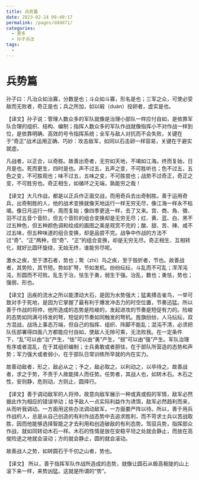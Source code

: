 ```yaml
---
title: 兵势篇
date: 2023-02-24 09:40:17
permalink: /pages/dddd71/
categories:
  - 更多
  - 孙子兵法
tags:
  - 
---
```


# 兵势篇

孙子曰：凡治众如治寡，分数是也；斗众如斗寡，形名是也；三军之众，可使必受敌而无败者，奇正是也；兵之所加，如以碫（duàn）投卵者，虚实是也。

【译文】孙子说：管理人数众多的军队就像是治理小部队一样应付自如，是依靠军队合理的组织、结构、编制；指挥人数众多的军队作战就像指挥小不对作战一样到位，是依靠明确、高效的号令指挥系统；全军与敌人对抗而不会失败，关键在于“奇正”战术运用正确、巧妙：攻击敌军，如同以石击卵一样容易，关键在于避实就虚。

凡战者，以正合，以奇胜。故善出奇者，无穷如天地，不竭如江海。终而复始，日月是也。死而更生，四时是也。声不过五，五声之变，不可胜听也；色不过五，五色之变，不可胜观也；味不过五，五味之变，不可胜尝也；战势不过奇正，奇正之变，不可胜穷也。奇正相生，如循环之无端，孰能穷之哉！

<!-- more -->

【译文】大凡作战，都是以正兵作正面交战，而用奇兵去出奇制胜。善于运用奇兵，出奇制胜的人，他的战术变换就像天地运行一样无穷无尽，像江海一样永不枯竭。像日月运行一样，周而复始；像四季更迭一样，去了又来。宫、商、角、徵、羽不过五音个音阶。但五个音阶的组合变换却是无穷无尽；红、黄、蓝、白、黑不过五种色，但五种颜色调和绘成的画图之美是观赏不完的；酸、甜、苦、辣、咸不过五味，但五种味道的组合变换，却是品尝不完。战争中作战的方法不过“奇”、“正”两种，但“奇”、“正”的组合变换，却是无穷无尽。奇正相生、互相转化，就好比圆环旋绕，无始无终，谁能穷尽呢。

激水之疾，至于漂石者，势也；鸷（zhì）鸟之疾，至于毁折者，节也。故善战者，其势险，其节短。势如扩弩，节如发机。纷纷纭纭，斗乱而不可乱；浑浑沌沌，形圆而不可败。乱生于治，怯生于勇，弱生于强。治乱，数也；勇怯，势也；强弱，形也。

【译文】迅疾的流水之所以能漂动大石，是因为水势强大；猛禽搏击雀鸟，一举可致对手于死地，是因为它掌握了最有利于爆发冲击力的时空位置，节奏迅猛。所以善于作战的将帅，他所造成的态势是险峻的，发起进攻的节奏是短促有力的。险峻的态势如同满弓待发的弩，短促的节奏如同触发的弩机。旌旗纷纷，人马纭纭，双方混战，战场上事态万端，但自己的指挥、组织、阵脚不能乱；混沌不清，必须把队伍部署得四面八方都能应付自如，使敌人无隙可乘，无法败我。在一定条件下，“乱”可以由“治”产生，“怯”可以由“勇”产生，“弱”可以由“强”产生。军队治理有序或者混乱，在于其组织编制；士兵勇敢或者胆怯，在于部队所营造的态势和声势；军力强大或者弱小，在于部队日常训练所早就的内在实力。

故善动敌者，形之，敌必从之；予之，敌必取之。以利动之，以卒待之。故善战者，求之于势，不责于人故能择人而任势。任势者，其战人也，如转木石。木石之性，安则静，危则动，方则止，圆择行。

【译文】善于调动敌军的人将帅，故意向敌军展示一种或真或假的军情，敌军必然据此作为相应的错误举动；给予敌人一点实际利益作为诱饵，敌军必然趋利而来，从而听我调动。一方面用这些办法调动敌军，一方面要严阵以待。所以，善于用兵作战的人，总是从自己创造的有利作战态势中去追求胜利，而不苛求士兵以苦战取胜，因而他能够选择智能之才去利用和创造破敌的有利态势。驾驭兵势，指挥部众作战，就如同转动木石一样。木石的性情是放在安稳平坦之处就会静止，而放在高俊险途之地就会滚动；方的就会静止，圆的就会滚动。

故善战人之势，如转圆石于千仞之山者，势也。

【译文】 所以，善于指挥军队作战所造成的态势，就像让圆石从极高极陡的山上滚下来一样，来势凶猛。这就是所谓的“势”。